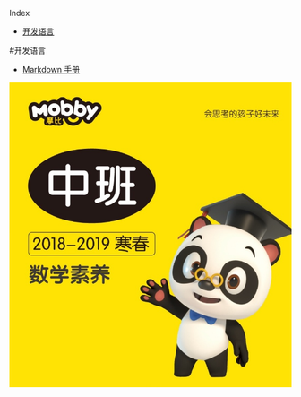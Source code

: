 Index

<!-- TOC -->

- [开发语言](#开发语言)

<!-- /TOC -->

#开发语言
- [Markdown 手册](markdown.md "Markdown 手册")

![blockchain](img/i.jpeg "logo")
